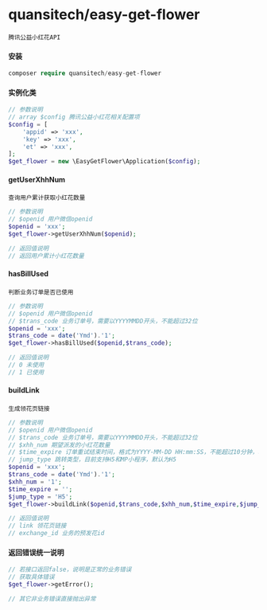 # quansitech/easy-get-flower
```text
腾讯公益小红花API
```

#### 安装

```php
composer require quansitech/easy-get-flower
```


####  实例化类
```php
// 参数说明
// array $config 腾讯公益小红花相关配置项
$config = [
    'appid' => 'xxx',
    'key' => 'xxx',
    'et' => 'xxx',
];
$get_flower = new \EasyGetFlower\Application($config);
```

#### getUserXhhNum
```text
查询用户累计获取小红花数量
```
```php
// 参数说明
// $openid 用户微信openid
$openid = 'xxx';
$get_flower->getUserXhhNum($openid);

// 返回值说明
// 返回用户累计小红花数量
```
  
#### hasBillUsed
```text
判断业务订单是否已使用
```
```php
// 参数说明
// $openid 用户微信openid
// $trans_code 业务订单号，需要以YYYYMMDD开头，不能超过32位
$openid = 'xxx';
$trans_code = date('Ymd').'1';
$get_flower->hasBillUsed($openid,$trans_code);

// 返回值说明
// 0 未使用
// 1 已使用
```
  
#### buildLink
```text
生成领花页链接
```
```php
// 参数说明
// $openid 用户微信openid
// $trans_code 业务订单号，需要以YYYYMMDD开头，不能超过32位
// $xhh_num 期望派发的小红花数量
// $time_expire 订单重试结束时间，格式为YYYY-MM-DD HH:mm:SS，不能超过10分钟，若为空则是当前时间加10分钟
// jump_type 跳转类型，目前支持H5和MP小程序，默认为H5
$openid = 'xxx';
$trans_code = date('Ymd').'1';
$xhh_num = '1';
$time_expire = '';
$jump_type = 'H5';
$get_flower->buildLink($openid,$trans_code,$xhh_num,$time_expire,$jump_type);

// 返回值说明
// link 领花页链接
// exchange_id 业务的预发花id
```

#### 返回错误统一说明
```php
// 若接口返回false，说明是正常的业务错误
// 获取具体错误
$get_flower->getError();

// 其它非业务错误直接抛出异常
```